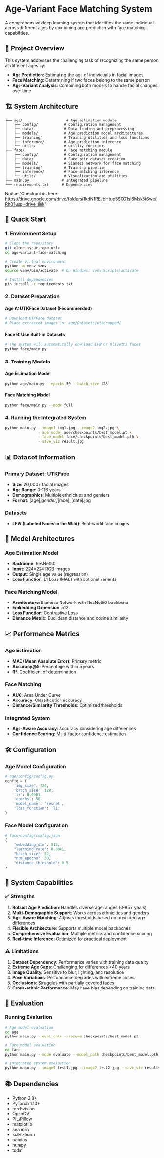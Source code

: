 # Age-Variant Face Matching System

A comprehensive deep learning system that identifies the same individual across different ages by combining age prediction with face matching capabilities.

## 🎯 Project Overview

This system addresses the challenging task of recognizing the same person at different ages by:
- **Age Prediction**: Estimating the age of individuals in facial images
- **Face Matching**: Determining if two faces belong to the same person
- **Age-Variant Analysis**: Combining both models to handle facial changes over time

## 🏗️ System Architecture

```
├── age/                    # Age estimation module
│   ├── config/            # Configuration management
│   ├── data/              # Data loading and preprocessing
│   ├── models/            # Age prediction model architectures
│   ├── training/          # Training utilities and loss functions
│   ├── inference/         # Age prediction inference
│   └── utils/             # Utility functions
├── face/                  # Face matching module
│   ├── config/            # Configuration management
│   ├── data/              # Face pair dataset creation
│   ├── models/            # Siamese network for face matching
│   ├── training/          # Training pipeline
│   ├── inference/         # Face matching inference
│   └── utils/             # Visualization and utilities
├── main.py               # Integrated pipeline
└── requirements.txt      # Dependencies
```
Notice "Checkpoints here https://drive.google.com/drive/folders/1kdN1REJbHtup5S0G1si6Msk5t6wefRh0?usp=drive_link"
## 🚀 Quick Start 

### 1. Environment Setup

```bash
# Clone the repository
git clone <your-repo-url>
cd age-variant-face-matching

# Create virtual environment
python -m venv venv
source venv/bin/activate  # On Windows: venv\Scripts\activate

# Install dependencies
pip install -r requirements.txt
```

### 2. Dataset Preparation

#### Age A: UTKFace Dataset (Recommended)
```bash
# Download UTKFace dataset
# Place extracted images in: age/Datasets/utkcropped/
```

#### Face B: Use Built-in Datasets
```bash
# The system will automatically download LFW or Olivetti faces
python face/main.py 
```

### 3. Training Models

#### Age Estimation Model
```bash
python age/main.py --epochs 50 --batch_size 128
```

#### Face Matching Model
```bash
python face/main.py --mode full
```

### 4. Running the Integrated System

```bash
python main.py --image1 img1.jpg --image2 img2.jpg \
               --age_model age/checkpoints/best_model.pt \
               --face_model face/checkpoints/best_model.pth \
               --save_viz result.jpg

```

## 📊 Dataset Information

### Primary Dataset: UTKFace
- **Size**: 20,000+ facial images
- **Age Range**: 0-116 years
- **Demographics**: Multiple ethnicities and genders
- **Format**: [age]_[gender]_[race]_[date].jpg

### Datasets
- **LFW (Labeled Faces in the Wild)**: Real-world face images

## 🧠 Model Architectures

### Age Estimation Model
- **Backbone**: ResNet50
- **Input**: 224×224 RGB images
- **Output**: Single age value (regression)
- **Loss Function**: L1 Loss (MAE) with optional variants

### Face Matching Model
- **Architecture**: Siamese Network with ResNet50 backbone
- **Embedding Dimension**: 512
- **Loss Function**: Contrastive Loss
- **Distance Metric**: Euclidean distance and cosine similarity

## 📈 Performance Metrics

### Age Estimation
- **MAE (Mean Absolute Error)**: Primary metric
- **Accuracy@5**: Percentage within 5 years
- **R²**: Coefficient of determination

### Face Matching
- **AUC**: Area Under Curve
- **Accuracy**: Classification accuracy
- **Distance/Similarity Thresholds**: Optimized thresholds

### Integrated System
- **Age-Aware Accuracy**: Accuracy considering age differences
- **Confidence Scoring**: Multi-factor confidence estimation

## 🛠️ Configuration

### Age Model Configuration
```python
# age/config/config.py
config = {
    'img_size': 224,
    'batch_size': 128,
    'lr': 0.0001,
    'epochs': 50,
    'model_name': 'resnet',
    'loss_function': 'l1'
}
```

### Face Model Configuration
```python
# face/config/config.json
{
    "embedding_dim": 512,
    "learning_rate": 0.0001,
    "batch_size": 32,
    "num_epochs": 30,
    "distance_threshold": 0.5
}
```

## 📝 System Capabilities

### ✅ Strengths
1. **Robust Age Prediction**: Handles diverse age ranges (0-85+ years)
2. **Multi-Demographic Support**: Works across ethnicities and genders
3. **Age-Aware Matching**: Adjusts thresholds based on predicted age differences
4. **Flexible Architecture**: Supports multiple model backbones
5. **Comprehensive Evaluation**: Multiple metrics and confidence scoring
6. **Real-time Inference**: Optimized for practical deployment

### ⚠️ Limitations
1. **Dataset Dependency**: Performance varies with training data quality
2. **Extreme Age Gaps**: Challenging for differences >40 years
3. **Image Quality**: Sensitive to blur, lighting, and resolution
4. **Pose Variations**: Performance degrades with extreme poses
5. **Occlusions**: Struggles with partially covered faces
6. **Cross-ethnic Performance**: May have bias depending on training data

## 🔬 Evaluation

### Running Evaluation
```bash
# Age model evaluation
cd age
python main.py --eval_only --resume checkpoints/best_model.pt

# Face model evaluation
cd face
python main.py --mode evaluate --model_path checkpoints/best_model.pth

# Integrated system evaluation
python main.py --image1 test1.jpg --image2 test2.jpg --save_viz results.png
```


## 📚 Dependencies

- Python 3.8+
- PyTorch 1.10+
- torchvision
- OpenCV
- PIL/Pillow
- matplotlib
- seaborn
- scikit-learn
- pandas
- numpy
- tqdm

